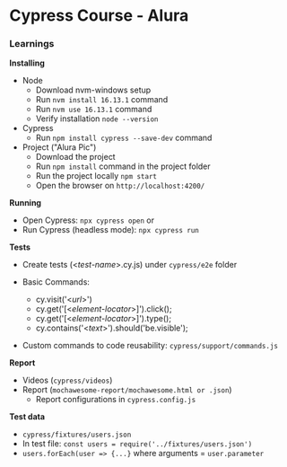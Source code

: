 # Cypress Course - Alura

### Learnings

**Installing**
- Node
    - Download nvm-windows setup
    - Run `nvm install 16.13.1` command
    - Run `nvm use 16.13.1` command
    - Verify installation `node --version`
- Cypress
    - Run `npm install cypress --save-dev` command
- Project ("Alura Pic")
    - Download the project
    - Run `npm install` command in the project folder
    - Run the project locally `npm start`
    - Open the browser on `http://localhost:4200/`
    
**Running**
- Open Cypress: `npx cypress open`
or
- Run Cypress (headless mode): `npx cypress run`

**Tests**
- Create tests (<*test-name*>.cy.js) under `cypress/e2e` folder
- Basic Commands:
    - cy.visit('<*url*>')
    - cy.get('[<*element-locator*>]').click();
    - cy.get('[<*element-locator*>]').type();
    -  cy.contains('<*text*>').should('be.visible');

- Custom commands to code reusability: `cypress/support/commands.js`

**Report**
- Videos (`cypress/videos`)
- Report (`mochawesome-report/mochawesome.html or .json`)
    - Report configurations in `cypress.config.js`

**Test data**
- `cypress/fixtures/users.json`
- In test file: `const users = require('../fixtures/users.json')`
- `users.forEach(user => {...}` where arguments = `user.parameter`